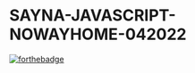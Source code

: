 # SAYNA-JAVASCRIPT-NOWAYHOME-042022
[![forthebadge](https://forthebadge.com/images/badges/made-with-javascript.svg)](https://forthebadge.com)
